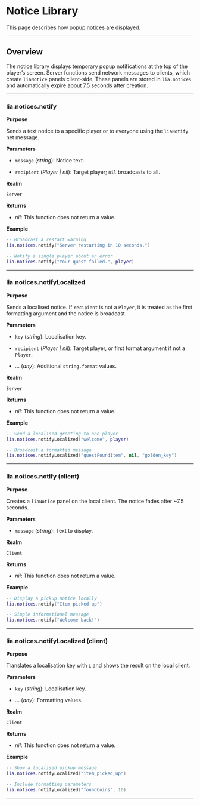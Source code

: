 # Notice Library

This page describes how popup notices are displayed.

---

## Overview

The notice library displays temporary popup notifications at the top of the player’s screen. Server functions send network messages to clients, which create `liaNotice` panels client-side. These panels are stored in `lia.notices` and automatically expire about 7.5 seconds after creation.

---

### lia.notices.notify

**Purpose**

Sends a text notice to a specific player or to everyone using the `liaNotify` net message.

**Parameters**

* `message` (*string*): Notice text.

* `recipient` (*Player | nil*): Target player; `nil` broadcasts to all.

**Realm**

`Server`

**Returns**

* *nil*: This function does not return a value.

**Example**

```lua
-- Broadcast a restart warning
lia.notices.notify("Server restarting in 10 seconds.")

-- Notify a single player about an error
lia.notices.notify("Your quest failed.", player)
```

---

### lia.notices.notifyLocalized

**Purpose**

Sends a localised notice. If `recipient` is not a `Player`, it is treated as the first formatting argument and the notice is broadcast.

**Parameters**

* `key` (*string*): Localisation key.

* `recipient` (*Player | nil*): Target player, or first format argument if not a `Player`.

* … (*any*): Additional `string.format` values.

**Realm**

`Server`

**Returns**

* *nil*: This function does not return a value.

**Example**

```lua
-- Send a localised greeting to one player
lia.notices.notifyLocalized("welcome", player)

-- Broadcast a formatted message
lia.notices.notifyLocalized("questFoundItem", nil, "golden_key")
```

---

### lia.notices.notify (client)

**Purpose**

Creates a `liaNotice` panel on the local client. The notice fades after \~7.5 seconds.

**Parameters**

* `message` (*string*): Text to display.

**Realm**

`Client`

**Returns**

* *nil*: This function does not return a value.

**Example**

```lua
-- Display a pickup notice locally
lia.notices.notify("Item picked up")

-- Simple informational message
lia.notices.notify("Welcome back!")
```

---

### lia.notices.notifyLocalized (client)

**Purpose**

Translates a localisation key with `L` and shows the result on the local client.

**Parameters**

* `key` (*string*): Localisation key.

* … (*any*): Formatting values.

**Realm**

`Client`

**Returns**

* *nil*: This function does not return a value.

**Example**

```lua
-- Show a localised pickup message
lia.notices.notifyLocalized("item_picked_up")

-- Include formatting parameters
lia.notices.notifyLocalized("foundCoins", 10)
```

---